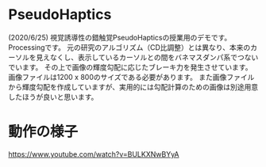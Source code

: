 # PseudoHaptics
(2020/6/25)
視覚誘導性の錯触覚PseudoHapticsの授業用のデモです。Processingです。
元の研究のアルゴリズム（CD比調整）とは異なり、本来のカーソルを見えなくし、表示しているカーソルとの間をバネマスダンパ系でつないでいます。
その上で画像の輝度勾配に応じたブレーキ力を発生させています。
画像ファイルは1200 x 800のサイズである必要があります。
また画像ファイルから輝度勾配を作成していますが、実用的には勾配計算のための画像は別途用意したほうが良いと思います。

# 動作の様子
https://www.youtube.com/watch?v=BULKXNwBYyA
